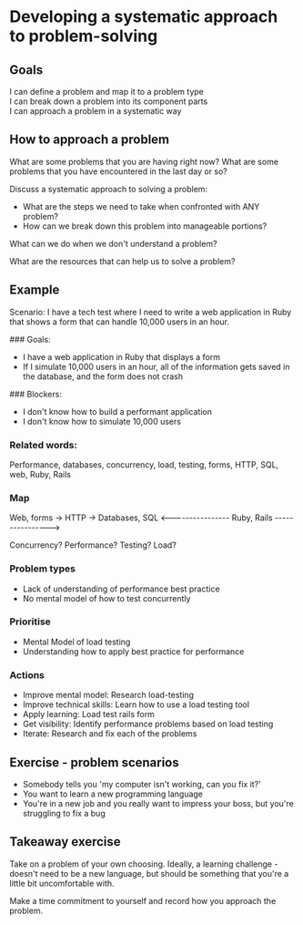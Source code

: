 # Developing a systematic approach to problem-solving

## Goals

I can define a problem and map it to a problem type  
I can break down a problem into its component parts  
I can approach a problem in a systematic way  

## How to approach a problem

What are some problems that you are having right now? What are some problems that you have encountered in the last day or so?

Discuss a systematic approach to solving a problem:
- What are the steps we need to take when confronted with ANY problem?
- How can we break down this problem into manageable portions?

What can we do when we don't understand a problem?

What are the resources that can help us to solve a problem?

## Example

Scenario: I have a tech test where I need to write a web application in Ruby that shows a form that can handle 10,000 users in an hour.

### Goals:
- I have a web application in Ruby that displays a form
- If I simulate 10,000 users in an hour, all of the information gets saved in the database, and the form does not crash

### Blockers:
- I don't know how to build a performant application
- I don't know how to simulate 10,000 users

### Related words:

Performance, databases, concurrency, load, testing, forms, HTTP, SQL, web, Ruby, Rails

### Map

Web, forms -> HTTP -> Databases, SQL
<---------------- Ruby, Rails ---------------->

Concurrency? Performance? Testing? Load?

### Problem types
- Lack of understanding of performance best practice
- No mental model of how to test concurrently

### Prioritise
- Mental Model of load testing
- Understanding how to apply best practice for performance

### Actions
- Improve mental model: Research load-testing
- Improve technical skills: Learn how to use a load testing tool
- Apply learning: Load test rails form
- Get visibility: Identify performance problems based on load testing
- Iterate: Research and fix each of the problems

## Exercise - problem scenarios

- Somebody tells you 'my computer isn't working, can you fix it?'
- You want to learn a new programming language
- You're in a new job and you really want to impress your boss, but you're struggling to fix a bug

## Takeaway exercise

Take on a problem of your own choosing. Ideally, a learning challenge - doesn't need to be a new language, but should be something that you're a little bit uncomfortable with.

Make a time commitment to yourself and record how you approach the problem.  

